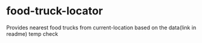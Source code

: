 # food-truck-locator
Provides nearest food trucks from current-location based on the data(link in readme)
temp check

